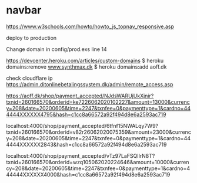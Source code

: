 # navbar
https://www.w3schools.com/howto/howto_js_topnav_responsive.asp

deploy to production

Change domain in config/prod.exs line 14


https://devcenter.heroku.com/articles/custom-domains
$ heroku domains:remove www.synthmax.dk
$ heroku domains:add aoff.dk

check cloudflare ip
https://admin.ditonlinebetalingssystem.dk/admin/remote_access.asp



https://aoff.dk/shop/payment_accepted/NJdsWARUjUkXjnir?txnid=260166570&orderid=ke7226062020102227&amount=13000&currency=208&date=20200605&time=2247&txnfee=0&paymenttype=1&cardno=444444XXXXXX4795&hash=c1cc8a66572a92f494d8e6a2593ac719


localhost:4000/shop/payment_accepted/6tfnf15NWALqy7W9?txnid=260166570&orderid=v82r26062020075359&amount=23000&currency=208&date=20200605&time=2247&txnfee=0&paymenttype=1&cardno=444444XXXXXX2843&hash=c1cc8a66572a92f494d8e6a2593ac719



localhost:4000/shop/payment_accepted/vTz97LaFSQIlrN8T?txnid=260166570&orderid=wzq105062020224646&amount=10000&currency=208&date=20200605&time=2247&txnfee=0&paymenttype=1&cardno=444444XXXXXX4000&hash=c1cc8a66572a92f494d8e6a2593ac719




